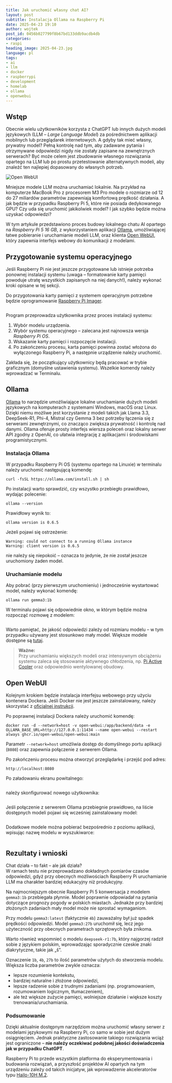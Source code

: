 ```yaml
---
title: Jak uruchomić własny chat AI?
layout: post
subtitle: Instalacja Ollama na Raspberry Pi
date: 2025-04-23 19:10
author: wojtek
post_id: 0456b027799f8b67bd133ddb9acdb4db
categories:
- raspi
heading_image: 2025-04-23.jpg
language: pl
tags:
- ai
- llm
- docker
- raspberrypi
- development
- homelab
- ollama
- openwebui
---
```


## Wstęp

Obecnie wielu użytkowników korzysta z ChatGPT lub innych dużych modeli językowych (LLM – *Large Language Model*) za pośrednictwem aplikacji mobilnych lub przeglądarek internetowych. A gdyby tak mieć własny, prywatny model? Pełną kontrolę nad tym, aby zadawane pytania i otrzymywane odpowiedzi nigdy nie zostały zapisane na zewnętrznych serwerach? Być może celem jest zbudowanie własnego rozwiązania opartego na LLM lub po prostu przetestowanie alternatywnych modeli, aby znaleźć ten najlepiej dopasowany do własnych potrzeb.

<img class="img-responsive img-rounded" src="/assets/img/post/202504-004.png" alt="Open WebUI" />

Mniejsze modele LLM można uruchamiać lokalnie. Na przykład na komputerze MacBook Pro z procesorem M3 Pro modele o rozmiarze od 12 do 27 miliardów parametrów zapewniają komfortową prędkość działania. A jak będzie w przypadku Raspberry Pi 5, które nie posiada dedykowanego GPU? Czy uda się uruchomić jakikolwiek model? I jak szybko będzie można uzyskać odpowiedzi?

W tym artykule przedstawiono proces budowy lokalnego chatu AI opartego na *Raspberry Pi 5 16 GB*, z wykorzystaniem aplikacji [Ollama](#ollama), umożliwiającej łatwe pobieranie i uruchamianie modeli LLM, oraz klienta [Open WebUI](#open-webui), który zapewnia interfejs webowy do komunikacji z modelami.

## Przygotowanie systemu operacyjnego

Jeśli Raspberry Pi nie jest jeszcze przygotowane lub istnieje potrzeba ponownej instalacji systemu (uwaga – formatowanie karty pamięci powoduje utratę wszystkich zapisanych na niej danych!), należy wykonać kroki opisane w tej sekcji.

Do przygotowania karty pamięci z systemem operacyjnym potrzebne będzie oprogramowanie [Raspberry Pi Imager](https://www.raspberrypi.com/software/).

<img class="img-responsive img-rounded" src="/assets/img/post/202504-001.png" alt="" />

Program przeprowadza użytkownika przez proces instalacji systemu:

1. Wybór modelu urządzenia.
2. Wybór systemu operacyjnego – zalecana jest najnowsza wersja *Raspberry Pi OS*.
3. Wskazanie karty pamięci i rozpoczęcie instalacji.
4. Po zakończeniu procesu, karta pamięci powinna zostać włożona do wyłączonego Raspberry Pi, a następnie urządzenie należy uruchomić.

Zakłada się, że początkujący użytkownicy będą pracować w trybie graficznym (domyślne ustawienia systemu). Wszelkie komendy należy wprowadzać w Terminalu.

## Ollama

[Ollama](https://ollama.com/) to narzędzie umożliwiające lokalne uruchamianie dużych modeli językowych na komputerach z systemami Windows, macOS oraz Linux. Dzięki niemu możliwe jest korzystanie z modeli takich jak Llama 3.3, DeepSeek-R1, Phi-4, Mistral czy Gemma 3 bez potrzeby łączenia się z serwerami zewnętrznymi, co znacząco zwiększa prywatność i kontrolę nad danymi. Ollama oferuje prosty interfejs wiersza poleceń oraz lokalny serwer API zgodny z OpenAI, co ułatwia integrację z aplikacjami i środowiskami programistycznymi.

### Instalacja Ollama

W przypadku Raspberry Pi OS (systemu opartego na Linuxie) w terminalu należy uruchomić następującą komendę:

```shell
curl -fsSL https://ollama.com/install.sh | sh
```

Po instalacji warto sprawdzić, czy wszystko przebiegło prawidłowo, wydając polecenie:

```shell
ollama --version
```

Prawidłowy wynik to:

```plain
ollama version is 0.6.5
```

Jeżeli pojawi się ostrzeżenie:

```plain
Warning: could not connect to a running Ollama instance
Warning: client version is 0.6.5
```

nie należy się niepokoić – oznacza to jedynie, że nie został jeszcze uruchomiony żaden model.

### Uruchamianie modelu

Aby pobrać (przy pierwszym uruchomieniu) i jednocześnie wystartować model, należy wykonać komendę:

```shell
ollama run gemma3:1b
```

W terminalu pojawi się odpowiednie okno, w którym będzie można rozpocząć rozmowę z modelem:

<img class="img-responsive img-rounded" src="/assets/img/post/202504-003.png" alt="" />

Warto pamiętać, że jakość odpowiedzi zależy od rozmiaru modelu – w tym przypadku używany jest stosunkowo mały model. Większe modele dostępne są [tutaj](https://github.com/ollama/ollama?tab=readme-ov-file#model-library).

> **Ważne:**  
> Przy uruchamianiu większych modeli oraz intensywnym obciążeniu systemu zaleca się stosowanie aktywnego chłodzenia, np. [Pi Active Cooler](https://www.raspberrypi.com/products/active-cooler/) oraz odpowiednio wentylowanej obudowy.

## Open WebUI

Kolejnym krokiem będzie instalacja interfejsu webowego przy użyciu kontenera Dockera. Jeśli Docker nie jest jeszcze zainstalowany, należy skorzystać z [oficjalnej instrukcji](https://docs.docker.com/engine/install/debian/).

Po poprawnej instalacji Dockera należy uruchomić komendę:

```shell
docker run -d --network=host -v open-webui:/app/backend/data -e OLLAMA_BASE_URL=http://127.0.0.1:11434 --name open-webui --restart always ghcr.io/open-webui/open-webui:main
```

Parametr `--network=host` umożliwia dostęp do domyślnego portu aplikacji (`8080`) oraz zapewnia połączenie z serwerem Ollama.

Po zakończeniu procesu można otworzyć przeglądarkę i przejść pod adres:

```plain
http://localhost:8080
```

Po załadowaniu ekranu powitalnego:

<img class="img-responsive img-rounded" src="/assets/img/post/202504-005.png" alt="" />

należy skonfigurować nowego użytkownika:

<img class="img-responsive img-rounded" src="/assets/img/post/202504-006.png" alt="" />

Jeśli połączenie z serwerem Ollama przebiegnie prawidłowo, na liście dostępnych modeli pojawi się wcześniej zainstalowany model:

<img class="img-responsive img-rounded" src="/assets/img/post/202504-007.png" alt="" />

Dodatkowe modele można pobierać bezpośrednio z poziomu aplikacji, wpisując nazwę modelu w wyszukiwarce:

<img class="img-responsive img-rounded" src="/assets/img/post/202504-008.png" alt="" />

## Rezultaty i wnioski

Chat działa – to fakt – ale jak działa?  
W ramach testu nie przeprowadzano dokładnych pomiarów czasów odpowiedzi, gdyż przy obecnych możliwościach Raspberry Pi uruchamianie LLM ma charakter bardziej edukacyjny niż produkcyjny.

Na najmocniejszym obecnie Raspberry Pi 5 konwersacja z modelem `gemma3:1b` przebiegała płynnie. Model poprawnie odpowiadał na pytania dotyczące prognozy pogody w polskich miastach. Jednakże przy bardziej złożonych zadaniach mały model może nie sprostać wymaganiom.

Przy modelu `gemma3:latest` (faktycznie `4b`) zauważalny był już spadek prędkości odpowiedzi. Model `gemma3:27b` uruchomił się, lecz jego użyteczność przy obecnych parametrach sprzętowych była znikoma.

Warto również wspomnieć o modelu `deepseek-r1:7b`, który najgorzej radził sobie z językiem polskim, wprowadzając sporadycznie czeskie znaki diakrytyczne, takie jak „š”.

Oznaczenie `1b`, `4b`, `27b` to ilość parametrów użytych do stworzenia modelu. Większa liczba parametrów zwykle oznacza:

- lepsze rozumienie kontekstu,
- bardziej naturalne i złożone odpowiedzi,
- lepsze radzenie sobie z trudnymi zadaniami (np. programowaniem, rozumowaniem logicznym, tłumaczeniem),
- ale też większe zużycie pamięci, wolniejsze działanie i większe koszty trenowania/uruchamiania.

### Podsumowanie

Dzięki aktualnie dostępnym narzędziom można uruchomić własny serwer z modelami językowymi na Raspberry Pi, co samo w sobie jest dużym osiągnięciem. Jednak praktyczne zastosowanie takiego rozwiązania wciąż jest ograniczone – **nie należy oczekiwać podobnej jakości doświadczenia jak w przypadku ChatGPT**.  

Raspberry Pi to przede wszystkim platforma do eksperymentowania i budowania rozwiązań, a przyszłość projektów AI opartych na tym urządzeniu zależy od takich inicjatyw, jak wprowadzenie akceleratorów typu [Hailo-10H M.2](https://hailo.ai/products/ai-accelerators/hailo-10h-m-2-generative-ai-acceleration-module).
